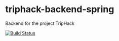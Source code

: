 # triphack-backend-spring
Backend for the project TripHack

[![Build Status](https://travis-ci.org/rfonseca85/triphack-backend-spring.svg?branch=master)](https://travis-ci.org/rfonseca85/triphack-backend-spring)